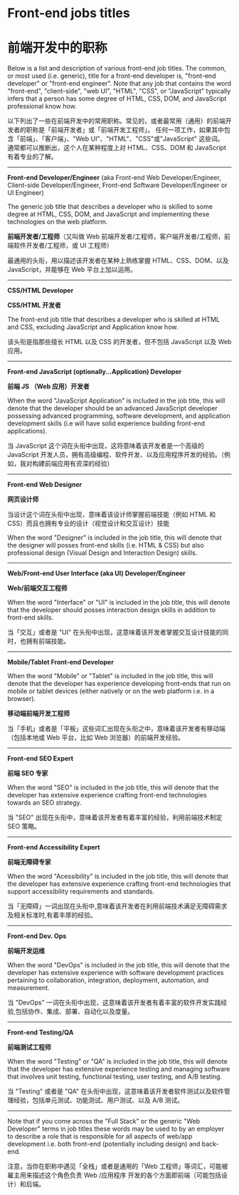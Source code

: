# Front-end jobs titles

# 前端开发中的职称

Below is a list and description of various front-end job titles. The common, or most used (i.e. generic), title for a front-end developer is, "front-end developer" or "front-end engineer". Note that any job that contains the word "front-end", "client-side", "web UI", "HTML", "CSS", or "JavaScript" typically infers that a person has some degree of HTML, CSS, DOM, and JavaScript professional know how.

以下列出了一些在前端开发中的常用职称。常见的，或者最常用（通用）的前端开发者的职称是「前端开发者」或「前端开发工程师」。
任何一项工作，如果其中包含「前端」、「客户端」、"Web UI"、"HTML"、"CSS"或"JavaScript" 这些词。
通常都可以推断出，这个人在某种程度上对 HTML、CSS、DOM 和 JavaScript 有着专业的了解。

***

**Front-end Developer/Engineer** (aka Front-end Web Developer/Engineer, Client-side Developer/Engineer, Front-end Software Developer/Engineer or UI Engineer)

The generic job title that describes a developer who is skilled to some degree at HTML, CSS, DOM, and JavaScript and implementing these technologies on the web platform.

**前端开发者/工程师**（又叫做 Web 前端开发者/工程师，客户端开发者/工程师，前端软件开发者/工程师，或 UI 工程师）

最通用的头衔，用以描述该开发者在某种上熟练掌握 HTML、CSS、DOM、以及JavaScript，并能够在 Web 平台上加以运用。
***

**CSS/HTML Developer**

**CSS/HTML 开发者**

The front-end job title that describes a developer who is skilled at HTML and CSS, excluding JavaScript and Application know how.

该头衔是指那些擅长 HTML 以及 CSS 的开发者，但不包括 JavaScript 以及 Web 应用。


***

**Front-end JavaScript (optionally...Application) Developer**

**前端 JS （Web 应用）开发者**

When the word "JavaScript Application" is included in the job title, this will denote that the developer should be an advanced JavaScript developer possessing advanced programming, software development, and application development skills (i.e will have solid experience building front-end applications).

当 JavaScript 这个词在头衔中出现，这将意味着该开发者是一个高级的 JavaScript 开发人员，拥有高级编程、软件开发、以及应用程序开发的经验。（例如，我对构建前端应用有资深的经验）

***

**Front-end Web Designer**

**网页设计师**

当设计这个词在头衔中出现，意味着该设计师掌握前端技能（例如 HTML 和 CSS）而且也拥有专业的设计（视觉设计和交互设计）技能

When the word "Designer" is included in the job title, this will denote that the designer will posses front-end skills (i.e. HTML & CSS) but also professional design (Visual Design and Interaction Design) skills.

***

**Web/Front-end User Interface (aka UI) Developer/Engineer**

**Web/前端交互工程师**

When the word "Interface" or "UI" is included in the job title, this will denote that the developer should posses interaction design skills in addition to front-end skills.

当「交互」或者是 "UI" 在头衔中出现，这意味着该开发者掌握交互设计技能的同时，也拥有前端技能。


***

**Mobile/Tablet Front-end Developer**

When the word "Mobile" or "Tablet" is included in the job title, this will denote that the developer has experience developing front-ends that run on mobile or tablet devices (either natively or on the web platform i.e. in a browser).

**移动端前端开发工程师**

当「手机」或者是「平板」这些词汇出现在头衔之中，意味着该开发者有移动端（包括本地或 Web 平台，比如 Web 浏览器）的前端开发经验。

***

**Front-end SEO Expert**

**前端 SEO 专家**

When the word "SEO" is included in the job title, this will denote that the developer has extensive experience crafting front-end technologies towards an SEO strategy.

当 "SEO" 出现在头衔中，意味着该开发者有着丰富的经验，利用前端技术制定 SEO 策略。

***

**Front-end Accessibility Expert**

**前端无障碍专家**


When the word "Acessibility" is included in the job title, this will denote that the developer has extensive experience crafting front-end technologies that support accessibility requirements and standards.

当「无障碍」一词出现在头衔中,意味着该开发者在利用前端技术满足无障碍需求及相关标准时,有着丰厚的经验。

***

**Front-end Dev. Ops**

**前端开发运维**

When the word "DevOps" is included in the job title, this will denote that the developer has extensive experience with software development practices pertaining to collaboration, integration, deployment, automation, and measurement.

当 "DevOps" 一词在头衔中出现，这意味着该开发者有着丰富的软件开发实践经验,包括协作、集成、部署、自动化以及度量。

***

**Front-end Testing/QA**

**前端测试工程师**

When the word "Testing" or "QA" is included in the job title, this will denote that the developer has extensive experience testing and managing software that involves unit testing, functional testing, user testing, and A/B testing.

当 "Testing" 或者是 "QA" 在头衔中出现，这意味着该开发者软件测试以及软件管理经验，包括单元测试、功能测试、用户测试、以及 A/B 测试。

***

Note that if you come across the "Full Stack" or the generic "Web Developer" terms in job titles these words may be used to by an employer to describe a role that is responsible for all aspects of web/app development i.e. both front-end (potentially including design) and back-end.

注意，当你在职称中遇见「全栈」或者是通用的「Web 工程师」等词汇，可能被雇主用来描述这个角色负责 Web /应用程序 开发的各个方面即前端（可能包括设计）和后端。

